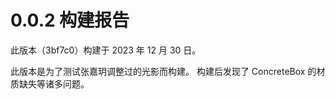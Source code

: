 # 0.0.2 构建报告

此版本（3bf7c0）构建于 2023 年 12 月 30 日。

此版本是为了测试张嘉玥调整过的光影而构建。
构建后发现了 ConcreteBox 的材质缺失等诸多问题。